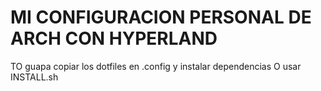 # MI CONFIGURACION PERSONAL DE ARCH CON HYPERLAND

TO guapa copiar los dotfiles en .config y instalar dependencias O usar INSTALL.sh
